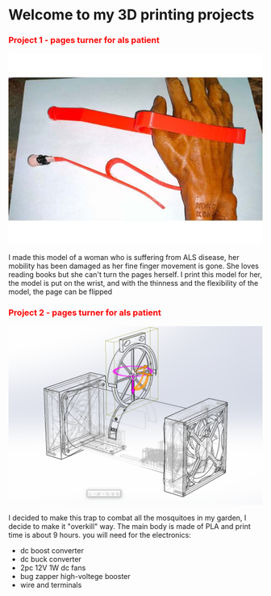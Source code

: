 
# Welcome to my 3D printing projects

###  <span style="color:red">Project 1 - pages turner for als patient</span>

![Project Image](https://github.com/NirAharon1/3D-printing-projects/blob/main/pages%20turner%20for%20als%20patient/image.jpg)

I made this model of a woman who is suffering from ALS disease, her mobility has been damaged as her fine finger movement is gone.
She loves reading books but she can't turn the pages herself. 
I print this model for her, the model is put on the wrist, and with the thinness and the flexibility of the model, the page can be flipped



###  <span style="color:red">Project 2 - pages turner for als patient</span>

![Project Image](https://github.com/NirAharon1/3D-printing-projects/blob/main/mosquito%20slaughterhouse/explo.PNG)
 
 I decided to make this trap to combat all the mosquitoes in my garden, I decide to make it "overkill" way.
 The main body is made of PLA and print time is about 9 hours.
 you will need for the electronics:
 * dc boost converter
 * dc buck converter
 * 2pc 12V 1W dc fans
 * bug zapper high-voltege booster 
 * wire and terminals
 
 
